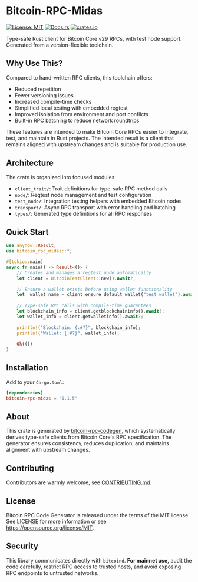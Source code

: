# Bitcoin-RPC-Midas

[![License: MIT](https://img.shields.io/badge/license-MIT-blue)](LICENSE)
[![Docs.rs](https://img.shields.io/docsrs/bitcoin-rpc-midas)](https://docs.rs/bitcoin-rpc-midas)
[![crates.io](https://img.shields.io/crates/v/bitcoin-rpc-midas)](https://crates.io/crates/bitcoin-rpc-midas)

Type-safe Rust client for Bitcoin Core v29 RPCs, with test node support. Generated from a version-flexible toolchain.

## Why Use This?

Compared to hand-written RPC clients, this toolchain offers:

- Reduced repetition
- Fewer versioning issues
- Increased compile-time checks
- Simplified local testing with embedded regtest
- Improved isolation from environment and port conflicts
- Built-in RPC batching to reduce network roundtrips

These features are intended to make Bitcoin Core RPCs easier to integrate, test, and maintain in Rust projects. The intended result is a client that remains aligned with upstream changes and is suitable for production use.

## Architecture

The crate is organized into focused modules:

- `client_trait/`: Trait definitions for type-safe RPC method calls
- `node/`: Regtest node management and test configuration
- `test_node/`: Integration testing helpers with embedded Bitcoin nodes
- `transport/`: Async RPC transport with error handling and batching
- `types/`: Generated type definitions for all RPC responses

## Quick Start

```rust
use anyhow::Result;
use bitcoin_rpc_midas::*;

#[tokio::main]
async fn main() -> Result<()> {
    // Creates and manages a regtest node automatically
    let client = BitcoinTestClient::new().await?;
    
    // Ensure a wallet exists before using wallet functionality
    let _wallet_name = client.ensure_default_wallet("test_wallet").await?;
    
    // Type-safe RPC calls with compile-time guarantees
    let blockchain_info = client.getblockchaininfo().await?;
    let wallet_info = client.getwalletinfo().await?;
    
    println!("Blockchain: {:#?}", blockchain_info);
    println!("Wallet: {:#?}", wallet_info);
    
    Ok(())
}
```

## Installation

Add to your `Cargo.toml`:

```toml
[dependencies]
bitcoin-rpc-midas = "0.1.5"
```

## About

This crate is generated by [bitcoin-rpc-codegen](https://github.com/nervana21/bitcoin-rpc-codegen), which systematically derives type-safe clients from Bitcoin Core's RPC specification. The generator ensures consistency, reduces duplication, and maintains alignment with upstream changes.

## Contributing

Contributors are warmly welcome, see [CONTRIBUTING.md](CONTRIBUTING.md).

## License

Bitcoin RPC Code Generator is released under the terms of the MIT license. See [LICENSE](LICENSE) for more information or see https://opensource.org/license/MIT.

## Security

This library communicates directly with `bitcoind`.
**For mainnet use,** audit the code carefully, restrict RPC access to trusted hosts, and avoid exposing RPC endpoints to untrusted networks.
